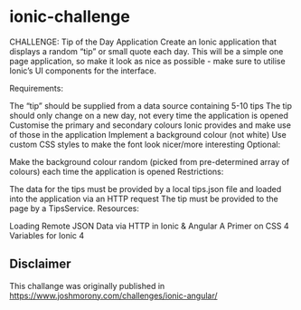 # ionic-challenge

CHALLENGE: Tip of the Day Application
Create an Ionic application that displays a random “tip” or small quote each day. This will be a simple one page application, so make it look as nice as possible - make sure to utilise Ionic’s UI components for the interface.

Requirements:

The “tip” should be supplied from a data source containing 5-10 tips
The tip should only change on a new day, not every time the application is opened
Customise the primary and secondary colours Ionic provides and make use of those in the application
Implement a background colour (not white)
Use custom CSS styles to make the font look nicer/more interesting
Optional:

Make the background colour random (picked from pre-determined array of colours) each time the application is opened
Restrictions:

The data for the tips must be provided by a local tips.json file and loaded into the application via an HTTP request
The tip must be provided to the page by a TipsService.
Resources:

Loading Remote JSON Data via HTTP in Ionic & Angular
A Primer on CSS 4 Variables for Ionic 4

## Disclaimer

This challange was originally published in https://www.joshmorony.com/challenges/ionic-angular/
